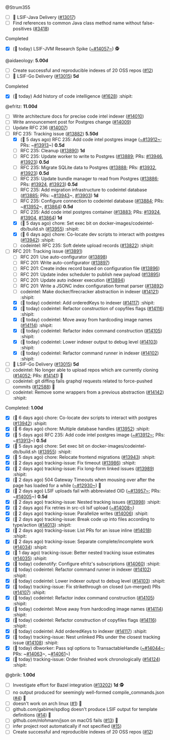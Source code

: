 
<!-- BEGIN ASSIGNEE: Strum355 -->
@Strum355

- [ ] 🚚 LSIF-Java Delivery  ([#13017](https://github.com/sourcegraph/sourcegraph/issues/13017)) 
- [ ] Find references to common Java class method name without false-positives ([#3418](https://github.com/sourcegraph/sourcegraph/issues/3418)) 

Completed
- [x] (🏁 today) LSIF-JVM Research Spike ([~#14057~](https://github.com/sourcegraph/sourcegraph/issues/14057)) 🕵️
<!-- END ASSIGNEE -->

<!-- BEGIN ASSIGNEE: aidaeology -->
@aidaeology: __5.00d__

- [ ] Create successful and reproducible indexes of 20 OSS repos ([#12](https://github.com/sourcegraph/lsif-clang/issues/12)) 
- [ ] 🚚 LSIF-Go Delivery ([#13015](https://github.com/sourcegraph/sourcegraph/issues/13015)) __5d__ 

Completed
- [x] (🏁 today) Add history of code intelligence ([#1628](https://github.com/sourcegraph/about/pull/1628)) :shipit:
<!-- END ASSIGNEE -->

<!-- BEGIN ASSIGNEE: efritz -->
@efritz: __11.00d__

- [ ] Write architecture docs for precise code intel indexer ([#14010](https://github.com/sourcegraph/sourcegraph/issues/14010)) 
- [ ] Write announcement post for Postgres change ([#14009](https://github.com/sourcegraph/sourcegraph/issues/14009)) 
- [ ] Update RFC 236 ([#14007](https://github.com/sourcegraph/sourcegraph/issues/14007)) 
- [ ] RFC 235: Tracking issue ([#13882](https://github.com/sourcegraph/sourcegraph/issues/13882)) __5.50d__ 
  - [x] (🏁 5 days ago) RFC 235: Add code intel postgres image ([~#13912~](https://github.com/sourcegraph/sourcegraph/issues/13912); PRs: ~[#13913](https://github.com/sourcegraph/sourcegraph/pull/13913)~) __0.5d__ 
  - [ ] RFC 235: Cleanup ([#13890](https://github.com/sourcegraph/sourcegraph/issues/13890)) __1d__ 
  - [ ] RFC 235: Update worker to write to Postgres ([#13889](https://github.com/sourcegraph/sourcegraph/issues/13889); PRs: [#13946](https://github.com/sourcegraph/sourcegraph/pull/13946), [#13923](https://github.com/sourcegraph/sourcegraph/pull/13923)) __0.5d__ 
  - [ ] RFC 235: Migrate SQLite data to Postgres ([#13888](https://github.com/sourcegraph/sourcegraph/issues/13888); PRs: [#13932](https://github.com/sourcegraph/sourcegraph/pull/13932), [#13923](https://github.com/sourcegraph/sourcegraph/pull/13923)) __0.5d__ 
  - [ ] RFC 235: Update bundle manager to read from Postgres ([#13886](https://github.com/sourcegraph/sourcegraph/issues/13886); PRs: [#13924](https://github.com/sourcegraph/sourcegraph/pull/13924), [#13923](https://github.com/sourcegraph/sourcegraph/pull/13923)) __0.5d__ 
  - [ ] RFC 235: Add migration infrastructure to codeintel database ([#13885](https://github.com/sourcegraph/sourcegraph/issues/13885); PRs: ~[#13943](https://github.com/sourcegraph/sourcegraph/pull/13943)~, [#13903](https://github.com/sourcegraph/sourcegraph/pull/13903)) __1d__ 
  - [ ] RFC 235: Configure connection to codeintel database ([#13884](https://github.com/sourcegraph/sourcegraph/issues/13884); PRs: ~[#13952](https://github.com/sourcegraph/sourcegraph/pull/13952)~, [#13864](https://github.com/sourcegraph/sourcegraph/pull/13864)) __0.5d__ 
  - [ ] RFC 235: Add code intel postgres container ([#13883](https://github.com/sourcegraph/sourcegraph/issues/13883); PRs: [#13924](https://github.com/sourcegraph/sourcegraph/pull/13924), [#13904](https://github.com/sourcegraph/sourcegraph/pull/13904), [#13864](https://github.com/sourcegraph/sourcegraph/pull/13864)) __1d__ 
  - [x] (🏁 5 days ago) chore: Set exec bit on docker-images/codeintel-db/build.sh ([#13955](https://github.com/sourcegraph/sourcegraph/pull/13955)) :shipit:
  - [x] (🏁 6 days ago) chore: Co-locate dev scripts to interact with postgres ([#13942](https://github.com/sourcegraph/sourcegraph/pull/13942)) :shipit:
  - [ ] codeintel: RFC 235: Soft delete upload records ([#13822](https://github.com/sourcegraph/sourcegraph/pull/13822)) :shipit:
- [ ] RFC 201: Tracking issue ([#13891](https://github.com/sourcegraph/sourcegraph/issues/13891)) 
  - [ ] RFC 201: Use auto-configurator ([#13898](https://github.com/sourcegraph/sourcegraph/issues/13898)) 
  - [ ] RFC 201: Write auto-configurator ([#13897](https://github.com/sourcegraph/sourcegraph/issues/13897)) 
  - [ ] RFC 201: Create index record based on configuration file ([#13896](https://github.com/sourcegraph/sourcegraph/issues/13896)) 
  - [ ] RFC 201: Update index scheduler to publish new payload ([#13895](https://github.com/sourcegraph/sourcegraph/issues/13895)) 
  - [ ] RFC 201: Update auto indexer execution ([#13894](https://github.com/sourcegraph/sourcegraph/issues/13894)) 
  - [ ] RFC 201: Write a JSONC index configuration format parser ([#13892](https://github.com/sourcegraph/sourcegraph/issues/13892)) 
  - [ ] codeintel: Make docker/firecracker abstraction in indexer ([#14121](https://github.com/sourcegraph/sourcegraph/pull/14121)) :shipit:
  - [x] (🏁 today) codeintel: Add orderedKeys to indexer ([#14117](https://github.com/sourcegraph/sourcegraph/pull/14117)) :shipit:
  - [x] (🏁 today) codeintel: Refactor construction of copyfiles flags ([#14116](https://github.com/sourcegraph/sourcegraph/pull/14116)) :shipit:
  - [x] (🏁 today) codeintel: Move away from hardcoding image names ([#14114](https://github.com/sourcegraph/sourcegraph/pull/14114)) :shipit:
  - [x] (🏁 today) codeintel: Refactor index command construction ([#14105](https://github.com/sourcegraph/sourcegraph/pull/14105)) :shipit:
  - [x] (🏁 today) codeintel: Lower indexer output to debug level ([#14103](https://github.com/sourcegraph/sourcegraph/pull/14103)) :shipit:
  - [x] (🏁 today) codeintel: Refactor command runner in indexer ([#14102](https://github.com/sourcegraph/sourcegraph/pull/14102)) :shipit:
- [ ] 🚚 LSIF-Go Delivery ([#13015](https://github.com/sourcegraph/sourcegraph/issues/13015)) __5d__ 
- [ ] codeintel: No longer able to upload repos which are currently cloning ([#14052](https://github.com/sourcegraph/sourcegraph/issues/14052); PRs: [#14141](https://github.com/sourcegraph/sourcegraph/pull/14141)) 🐛
- [ ] codeintel: git diffing fails graphql requests related to force-pushed commits ([#12588](https://github.com/sourcegraph/sourcegraph/issues/12588)) 🧶
- [ ] codeintel: Remove some wrappers from a previous abstraction ([#14142](https://github.com/sourcegraph/sourcegraph/pull/14142)) :shipit:

Completed: __1.00d__
- [x] (🏁 6 days ago) chore: Co-locate dev scripts to interact with postgres ([#13942](https://github.com/sourcegraph/sourcegraph/pull/13942)) :shipit:
- [x] (🏁 6 days ago) chore: Multiple database handles ([#13952](https://github.com/sourcegraph/sourcegraph/pull/13952)) :shipit:
- [x] (🏁 5 days ago) RFC 235: Add code intel postgres image ([~#13912~](https://github.com/sourcegraph/sourcegraph/issues/13912); PRs: ~[#13913](https://github.com/sourcegraph/sourcegraph/pull/13913)~) __0.5d__ 
- [x] (🏁 5 days ago) chore: Set exec bit on docker-images/codeintel-db/build.sh ([#13955](https://github.com/sourcegraph/sourcegraph/pull/13955)) :shipit:
- [x] (🏁 5 days ago) chore: Relocate frontend migrations ([#13943](https://github.com/sourcegraph/sourcegraph/pull/13943)) :shipit:
- [x] (🏁 2 days ago) tracking-issue: Fix timeout ([#13986](https://github.com/sourcegraph/sourcegraph/pull/13986)) :shipit:
- [x] (🏁 2 days ago) tracking-issue: Fix long-form linked issues ([#13989](https://github.com/sourcegraph/sourcegraph/pull/13989)) :shipit:
- [x] (🏁 2 days ago) 504 Gateway Timeouts when mousing over after the page has loaded for a while ([~#12930~](https://github.com/sourcegraph/sourcegraph/issues/12930)) 🐛
- [x] (🏁 2 days ago) LSIF uploads fail with abbreviated OID ([~#13957~](https://github.com/sourcegraph/sourcegraph/issues/13957); PRs: ~[#14005](https://github.com/sourcegraph/sourcegraph/pull/14005)~) __0.5d__ 
- [x] (🏁 2 days ago) tracking-issue: Nested tracking issues ([#13998](https://github.com/sourcegraph/sourcegraph/pull/13998)) :shipit:
- [x] (🏁 2 days ago) Fix retries in src-cli lsif upload ([~#14008~](https://github.com/sourcegraph/sourcegraph/issues/14008)) 
- [x] (🏁 2 days ago) tracking-issue: Parallelize writes ([#14006](https://github.com/sourcegraph/sourcegraph/pull/14006)) :shipit:
- [x] (🏁 2 days ago) tracking-issue: Break code up into files according to type/action ([#14013](https://github.com/sourcegraph/sourcegraph/pull/14013)) :shipit:
- [x] (🏁 2 days ago) tracking-issue: List PRs for an issue inline ([#14018](https://github.com/sourcegraph/sourcegraph/pull/14018)) :shipit:
- [x] (🏁 2 days ago) tracking-issue: Separate complete/incomplete work ([#14034](https://github.com/sourcegraph/sourcegraph/pull/14034)) :shipit:
- [x] (🏁 1 day ago) tracking-issue: Better nested tracking issue estimates ([#14035](https://github.com/sourcegraph/sourcegraph/pull/14035)) :shipit:
- [x] (🏁 today) codenotify: Configure efritz's subscriptions ([#14060](https://github.com/sourcegraph/sourcegraph/pull/14060)) :shipit:
- [x] (🏁 today) codeintel: Refactor command runner in indexer ([#14102](https://github.com/sourcegraph/sourcegraph/pull/14102)) :shipit:
- [x] (🏁 today) codeintel: Lower indexer output to debug level ([#14103](https://github.com/sourcegraph/sourcegraph/pull/14103)) :shipit:
- [x] (🏁 today) tracking-issue: Fix strikethrough on closed (un-merged) PRs ([#14107](https://github.com/sourcegraph/sourcegraph/pull/14107)) :shipit:
- [x] (🏁 today) codeintel: Refactor index command construction ([#14105](https://github.com/sourcegraph/sourcegraph/pull/14105)) :shipit:
- [x] (🏁 today) codeintel: Move away from hardcoding image names ([#14114](https://github.com/sourcegraph/sourcegraph/pull/14114)) :shipit:
- [x] (🏁 today) codeintel: Refactor construction of copyfiles flags ([#14116](https://github.com/sourcegraph/sourcegraph/pull/14116)) :shipit:
- [x] (🏁 today) codeintel: Add orderedKeys to indexer ([#14117](https://github.com/sourcegraph/sourcegraph/pull/14117)) :shipit:
- [x] (🏁 today) tracking-issue: Nest unlinked PRs under the closest tracking issue ([#14108](https://github.com/sourcegraph/sourcegraph/pull/14108)) :shipit:
- [x] (🏁 today) dbworker: Pass sql options to TransactableHandle ([~#14044~](https://github.com/sourcegraph/sourcegraph/issues/14044); PRs: ~[#14063](https://github.com/sourcegraph/sourcegraph/pull/14063)~, ~[#14061](https://github.com/sourcegraph/sourcegraph/pull/14061)~) 
- [x] (🏁 today) tracking-issue: Order finished work chronologically ([#14124](https://github.com/sourcegraph/sourcegraph/pull/14124)) :shipit:
<!-- END ASSIGNEE -->

<!-- BEGIN ASSIGNEE: gbrik -->
@gbrik: __1.00d__

- [ ] Investigate effort for Bazel integration ([#13202](https://github.com/sourcegraph/sourcegraph/issues/13202)) __1d__ 🕵️
- [ ] no output produced for seemingly well-formed compile_commands.json ([#4](https://github.com/sourcegraph/lsif-clang/issues/4)) 🐛
- [ ] doesn't work on arch linux ([#1](https://github.com/sourcegraph/lsif-clang/issues/1)) 🐛
- [ ] github.com/gabime/spdlog doesn't produce LSIF output for template definitions ([#14](https://github.com/sourcegraph/lsif-clang/issues/14)) 🐛
- [ ] github.com/nlohmann/json on macOS fails ([#13](https://github.com/sourcegraph/lsif-clang/issues/13)) 🐛
- [ ] infer project root automatically if not specified ([#15](https://github.com/sourcegraph/lsif-clang/issues/15)) 
- [ ] Create successful and reproducible indexes of 20 OSS repos ([#12](https://github.com/sourcegraph/lsif-clang/issues/12)) 
<!-- END ASSIGNEE -->
